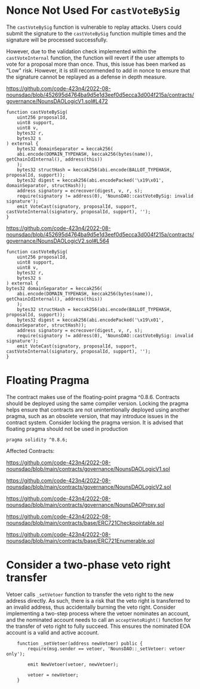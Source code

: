 # Nonce Not Used For `castVoteBySig`

The `castVoteBySig` function is vulnerable to replay attacks. Users could submit the signature to the `castVoteBySig` function multiple times and the signature will be processed successfully.

However, due to the validation check implemented within the `castVoteInternal` function, the function will revert if the user attempts to vote for a proposal more than once. Thus, this issue has been marked as "Low" risk. However, it is still recommended to add in nonce to ensure that the signature cannot be replayed as a defense in depth measure.

https://github.com/code-423n4/2022-08-nounsdao/blob/452695d4764ba9d5e1d3eef0d5ecca3d004f215a/contracts/governance/NounsDAOLogicV1.sol#L472

```solidity
function castVoteBySig(
    uint256 proposalId,
    uint8 support,
    uint8 v,
    bytes32 r,
    bytes32 s
) external {
    bytes32 domainSeparator = keccak256(
    abi.encode(DOMAIN_TYPEHASH, keccak256(bytes(name)), getChainIdInternal(), address(this))
    );
    bytes32 structHash = keccak256(abi.encode(BALLOT_TYPEHASH, proposalId, support));
    bytes32 digest = keccak256(abi.encodePacked('\x19\x01', domainSeparator, structHash));
    address signatory = ecrecover(digest, v, r, s);
    require(signatory != address(0), 'NounsDAO::castVoteBySig: invalid signature');
    emit VoteCast(signatory, proposalId, support, castVoteInternal(signatory, proposalId, support), '');
}
```

https://github.com/code-423n4/2022-08-nounsdao/blob/452695d4764ba9d5e1d3eef0d5ecca3d004f215a/contracts/governance/NounsDAOLogicV2.sol#L564

```solidity
function castVoteBySig(
    uint256 proposalId,
    uint8 support,
    uint8 v,
    bytes32 r,
    bytes32 s
) external {
bytes32 domainSeparator = keccak256(
    abi.encode(DOMAIN_TYPEHASH, keccak256(bytes(name)), getChainIdInternal(), address(this))
    );
    bytes32 structHash = keccak256(abi.encode(BALLOT_TYPEHASH, proposalId, support));
    bytes32 digest = keccak256(abi.encodePacked('\x19\x01', domainSeparator, structHash));
    address signatory = ecrecover(digest, v, r, s);
    require(signatory != address(0), 'NounsDAO::castVoteBySig: invalid signature');
    emit VoteCast(signatory, proposalId, support, castVoteInternal(signatory, proposalId, support), '');
}
```



# Floating Pragma

The contract makes use of the floating-point pragma ^0.8.6. Contracts should be deployed using the same compiler version. Locking the pragma helps ensure that contracts are not unintentionally deployed using another pragma, such as an obsolete version, that may introduce issues in the contract system. Consider locking the pragma version. It is advised that floating pragma should not be used in production

```
pragma solidity ^0.8.6;
```

Affected Contracts:

https://github.com/code-423n4/2022-08-nounsdao/blob/main/contracts/governance/NounsDAOLogicV1.sol

https://github.com/code-423n4/2022-08-nounsdao/blob/main/contracts/governance/NounsDAOLogicV2.sol

https://github.com/code-423n4/2022-08-nounsdao/blob/main/contracts/governance/NounsDAOProxy.sol

https://github.com/code-423n4/2022-08-nounsdao/blob/main/contracts/base/ERC721Checkpointable.sol

https://github.com/code-423n4/2022-08-nounsdao/blob/main/contracts/base/ERC721Enumerable.sol



# Consider a two-phase veto right transfer

Vetoer calls `_setVetoer` function to transfer the veto right to the new address directly. As such, there is a risk that the veto right is transferred to an invalid address, thus accidentally burning the veto right. Consider implementing a two-step process where the vetoer nominates an account, and the nominated account needs to call an `acceptVetoRight()` function for the transfer of veto right to fully succeed. This ensures the nominated EOA account is a valid and active account.

```
    function _setVetoer(address newVetoer) public {
        require(msg.sender == vetoer, 'NounsDAO::_setVetoer: vetoer only');

        emit NewVetoer(vetoer, newVetoer);

        vetoer = newVetoer;
    }
```

